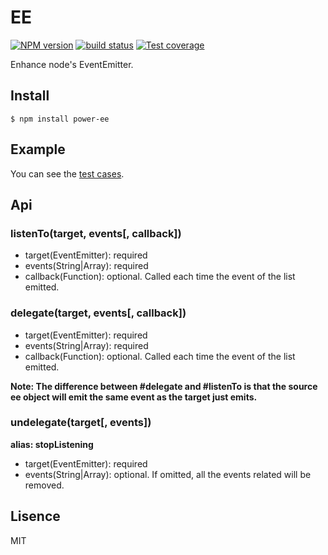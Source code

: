 # EE
[![NPM version][npm-image]][npm-url]
[![build status][travis-image]][travis-url]
[![Test coverage][coveralls-image]][coveralls-url]

Enhance node's EventEmitter.

## Install
`$ npm install power-ee`

## Example
You can see the [test cases](https://github.com/luckydrq/EE/blob/master/test/ee.test.js).

## Api

### listenTo(target, events[, callback])
- target(EventEmitter): required
- events(String|Array): required
- callback(Function): optional. Called each time the event of the list
  emitted.

### delegate(target, events[, callback])
- target(EventEmitter): required
- events(String|Array): required
- callback(Function): optional. Called each time the event of the list
  emitted.

__Note: The difference between #delegate and #listenTo is that the
  source ee object will emit the same event as the target just emits.__

### undelegate(target[, events])
__alias: stopListening__
- target(EventEmitter): required
- events(String|Array): optional. If omitted, all the events related
  will be removed.

## Lisence
MIT

[npm-image]: https://img.shields.io/npm/v/power-ee.svg?style=flat-square
[npm-url]: https://npmjs.org/package/power-ee
[travis-image]: https://img.shields.io/travis/luckydrq/EE/master.svg?style=flat-square
[travis-url]: https://travis-ci.org/luckydrq/EE
[coveralls-image]: https://img.shields.io/coveralls/luckydrq/EE/master.svg?style=flat-square
[coveralls-url]: https://coveralls.io/r/luckydrq/EE?branch=master
